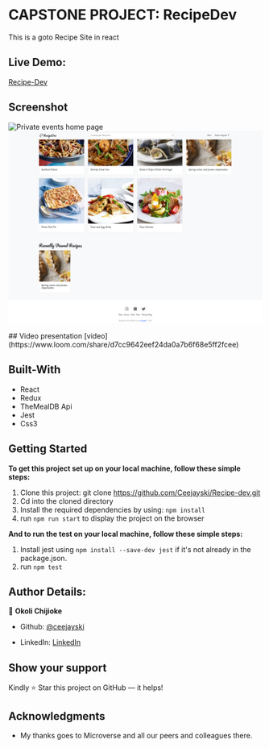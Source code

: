 # CAPSTONE PROJECT: RecipeDev
This is a goto Recipe Site in react
 
 ## Live Demo:
[Recipe-Dev](https://pedantic-yonath-25b25d.netlify.app/recipe/53052)

## Screenshot
<p float = 'left'>
    <img src="img/screenshot.png" alt="Private events home page">
    <img src="img/screenshot2.png" alt="List of attendees in event show page">
</p>
## Video presentation
[video](https://www.loom.com/share/d7cc9642eef24da0a7b6f68e5ff2fcee)

## Built-With


- React
- Redux
- TheMealDB Api
- Jest
- Css3

## Getting Started

**To get this project set up on your local machine, follow these simple steps:**

1. Clone this project: git clone https://github.com/Ceejayski/Recipe-dev.git
2. Cd into the cloned directory
3. Install the required dependencies by using: `npm install`
4. run `npm run start` to display the project on the browser

**And to run the test on your local machine, follow these simple steps:**
1. Install jest using `npm install --save-dev jest` if it's not already in the package.json. 
2. run `npm test` 


## Author Details:

👤 **Okoli Chijioke**

- Github: [@ceejayski](https://github.com/ceejayski)

- LinkedIn: [LinkedIn](https://www.linkedin.com/in/okoli-ceejay/)
## Show your support

Kindly ⭐ Star this project on GitHub — it helps!

## Acknowledgments

- My thanks goes to Microverse and all our peers and colleagues there.
